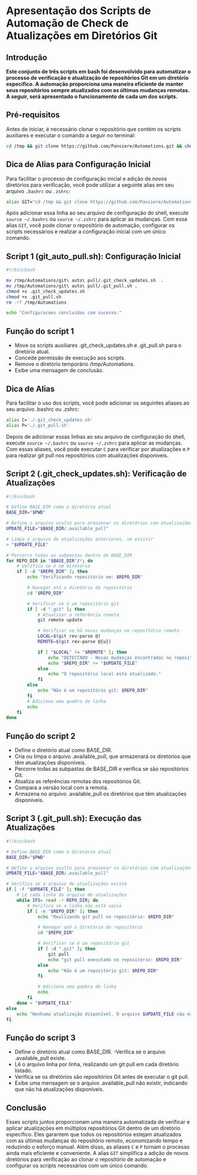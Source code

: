 # Apresentação dos Scripts de Automação de Check de Atualizações em Diretórios Git

## Introdução

**Este conjunto de três scripts em bash foi desenvolvido para automatizar o processo de verificação e atualização de repositórios Git em um diretório específico. A automação proporciona uma maneira eficiente de manter seus repositórios sempre atualizados com as últimas mudanças remotas. A seguir, será apresentado o funcionamento de cada um dos scripts.**

## Pré-requisitos

Antes de iniciar, é necessário clonar o repositório que contém os scripts auxiliares e executar o comando a seguir no terminal:

```BASH
cd /tmp && git clone https://github.com/Pansiere/Automations.git && chmod +x Automations/git\ auto\ pull/git_auto_pull.sh && cd - && /tmp/Automations/git\ auto\ pull/git_auto_pull.sh
```

## Dica de Alias para Configuração Inicial

Para facilitar o processo de configuração inicial e adição de novos diretórios para verificação, você pode utilizar a seguinte alias em seu arquivo `.bashrc` ou `.zshrc`:

```BASH
alias GIT="cd /tmp && git clone https://github.com/Pansiere/Automations.git && chmod +x Automations/git\ auto\ pull/git_auto_pull.sh && cd - && /tmp/Automations/git\ auto\ pull/git_auto_pull.sh && c"
```

Após adicionar essa linha ao seu arquivo de configuração do shell, execute `source ~/.bashrc` ou `source ~/.zshrc` para aplicar as mudanças. Com essa alias `GIT`, você pode clonar o repositório de automação, configurar os scripts necessários e realizar a configuração inicial com um único comando.

## Script 1 (git_auto_pull.sh): Configuração Inicial

```BASH
#!/bin/bash

mv /tmp/Automations/git\ auto\ pull/.git_check_updates.sh  .
mv /tmp/Automations/git\ auto\ pull/.git_pull.sh .
chmod +x .git_check_updates.sh
chmod +x .git_pull.sh
rm -rf /tmp/Automations

echo "Configuracoes concluidas com sucesso."
```

## Função do script 1

- Move os scripts auxiliares .git_check_updates.sh e .git_pull.sh para o diretório atual.
- Concede permissão de execução aos scripts.
- Remove o diretório temporário /tmp/Automations.
- Exibe uma mensagem de conclusão.

## Dica de Alias

Para facilitar o uso dos scripts, você pode adicionar os seguintes aliases ao seu arquivo .bashrc ou .zshrc:

```BASH
alias C='./.git_check_updates.sh'
alias P='./.git_pull.sh'
```

Depois de adicionar essas linhas ao seu arquivo de configuração do shell, execute `source ~/.bashrc` ou `source ~/.zshrc` para aplicar as mudanças. Com essas aliases, você pode executar `C` para verificar por atualizações e `P` para realizar git pull nos repositórios com atualizações disponíveis.

## Script 2 (.git_check_updates.sh): Verificação de Atualizações

```BASH
#!/bin/bash

# Define BASE_DIR como o diretório atual
BASE_DIR="$PWD"

# Define o arquivo oculto para armazenar os diretórios com atualizações
UPDATE_FILE="$BASE_DIR/.available_pull"

# Limpa o arquivo de atualizações anteriores, se existir
> "$UPDATE_FILE"

# Percorre todas as subpastas dentro de BASE_DIR
for REPO_DIR in "$BASE_DIR"/*; do
    # Verifica se é um diretório
    if [ -d "$REPO_DIR" ]; then
        echo "Verificando repositório em: $REPO_DIR"

        # Navegar até o diretório do repositório
        cd "$REPO_DIR"

        # Verificar se é um repositório git
        if [ -d ".git" ]; then
            # Atualizar a referência remota
            git remote update

            # Verificar se há novas mudanças no repositório remoto
            LOCAL=$(git rev-parse @)
            REMOTE=$(git rev-parse @{u})

            if [ "$LOCAL" != "$REMOTE" ]; then
                echo "DETECTADO - Novas mudanças encontradas no repositório remoto."
                echo "$REPO_DIR" >> "$UPDATE_FILE"
            else
                echo "O repositório local está atualizado."
            fi
        else
            echo "Não é um repositório git: $REPO_DIR"
        fi
        # Adiciona uma quebra de linha
        echo
    fi
done
```

## Função do script 2

- Define o diretório atual como BASE_DIR.
- Cria ou limpa o arquivo .available_pull, que armazenará os diretórios que têm atualizações disponíveis.
- Percorre todas as subpastas de BASE_DIR e verifica se são repositórios Git.
- Atualiza as referências remotas dos repositórios Git.
- Compara a versão local com a remota.
- Armazena no arquivo .available_pull os diretórios que têm atualizações disponíveis.

## Script 3 (.git_pull.sh): Execução das Atualizações

```BASH
#!/bin/bash

# Define BASE_DIR como o diretório atual
BASE_DIR="$PWD"

# Define o arquivo oculto para armazenar os diretórios com atualizações
UPDATE_FILE="$BASE_DIR/.available_pull"

# Verifica se o arquivo de atualizações existe
if [ -f "$UPDATE_FILE" ]; then
    # Lê cada linha do arquivo de atualizações
    while IFS= read -r REPO_DIR; do
        # Verifica se a linha não está vazia
        if [ -n "$REPO_DIR" ]; then
            echo "Realizando git pull no repositório: $REPO_DIR"

            # Navegar até o diretório do repositório
            cd "$REPO_DIR"

            # Verificar se é um repositório git
            if [ -d ".git" ]; then
                git pull
                echo "git pull executado no repositório: $REPO_DIR"
            else
                echo "Não é um repositório git: $REPO_DIR"
            fi

            # Adiciona uma quebra de linha
            echo
        fi
    done < "$UPDATE_FILE"
else
    echo "Nenhuma atualização disponível. O arquivo $UPDATE_FILE não existe."
fi
```

## Função do script 3

- Define o diretório atual como BASE_DIR.
  -Verifica se o arquivo .available_pull existe.
- Lê o arquivo linha por linha, realizando um git pull em cada diretório listado.
- Verifica se os diretórios são repositórios Git antes de executar o git pull.
- Exibe uma mensagem se o arquivo .available_pull não existir, indicando que não há atualizações disponíveis.

## Conclusão

Esses scripts juntos proporcionam uma maneira automatizada de verificar e aplicar atualizações em múltiplos repositórios Git dentro de um diretório específico. Eles garantem que todos os repositórios estejam atualizados com as últimas mudanças do repositório remoto, economizando tempo e reduzindo o esforço manual. Além disso, as aliases `C` e `P` tornam o processo ainda mais eficiente e conveniente. A alias `GIT` simplifica a adição de novos diretórios para verificação ao clonar o repositório de automação e configurar os scripts necessários com um único comando.
